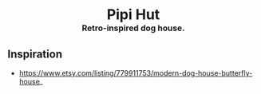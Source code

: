 <!-- 2023-10-04 -->

<h1 align="center">
  Pipi Hut
  <br>
  <sup><sub><sup>Retro-inspired dog house.<sup></sub>
</h1>

## Inspiration

- https://www.etsy.com/listing/779911753/modern-dog-house-butterfly-house_
